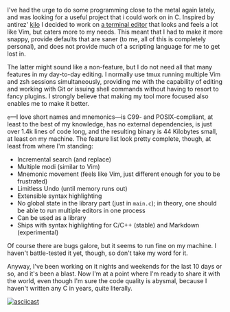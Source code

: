 I've had the urge to do some programming close to the metal again lately, and was looking for a useful project that i could work on in C. Inspired by antirez' [kilo](https://github.com/antirez/kilo) I decided to work on [a terminal editor](https://github.com/hellerve/e) that looks and feels a lot like Vim, but caters more to my needs. This meant that I had to make it more snappy, provide defaults that are saner (to me, all of this is completely personal), and does not provide much of a scripting language for me to get lost in.

The latter might sound like a non-feature, but I do not need all that many features in my day-to-day editing. I normally use tmux running multiple Vim and zsh sessions simultaneously, providing me with the capability of editing and working with Git or issuing shell commands without having to resort to fancy plugins. I strongly believe that making my tool more focused also enables me to make it better.

`e`—I love short names and mnemonics—is C99- and POSIX-compliant, at least to the best of my knowledge, has no external dependencies, is just over 1.4k lines of code long, and the resulting binary is 44 Kilobytes small, at least on my machine. The feature list look pretty complete, though, at least from where I'm standing:

- Incremental search (and replace)
- Multiple modi (similar to Vim)
- Mnemonic movement (feels like Vim, just different enough for you to be frustrated)
- Limitless Undo (until memory runs out)
- Extensible syntax highlighting
- No global state in the library part (just in `main.c`); in theory, one should be able to run multiple editors in one process
- Can be used as a library
- Ships with syntax highlighting for C/C++ (stable) and Markdown (experimental)

Of course there are bugs galore, but it seems to run fine on my machine. I haven't battle-tested it yet, though, so don't take my word for it.

Anyway, I've been working on it nights and weekends for the last 10 days or so, and it's been a blast. Now I'm at a point where I'm ready to share it with the world, even though I'm sure the code quality is abysmal, because I haven't written any C in years, quite literally.

[![asciicast](https://asciinema.org/a/e164s5tnu3okht44go6uhyju4.png)](https://asciinema.org/a/e164s5tnu3okht44go6uhyju4)
